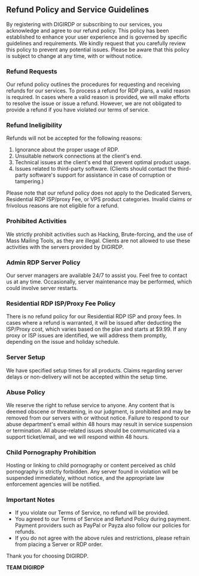 ## Refund Policy and Service Guidelines

By registering with DIGIRDP or subscribing to our services, you acknowledge and agree to our refund policy. This policy has been established to enhance your user experience and is governed by specific guidelines and requirements. We kindly request that you carefully review this policy to prevent any potential issues. Please be aware that this policy is subject to change at any time, with or without notice.

### Refund Requests

Our refund policy outlines the procedures for requesting and receiving refunds for our services. To process a refund for RDP plans, a valid reason is required. In cases where a valid reason is provided, we will make efforts to resolve the issue or issue a refund. However, we are not obligated to provide a refund if you have violated our terms of service.

### Refund Ineligibility

Refunds will not be accepted for the following reasons:

1. Ignorance about the proper usage of RDP.
2. Unsuitable network connections at the client's end.
3. Technical issues at the client's end that prevent optimal product usage.
4. Issues related to third-party software. (Clients should contact the third-party software's support for assistance in case of corruption or tampering.)

Please note that our refund policy does not apply to the Dedicated Servers, Residential RDP ISP/proxy Fee, or VPS product categories. Invalid claims or frivolous reasons are not eligible for a refund.

### Prohibited Activities

We strictly prohibit activities such as Hacking, Brute-forcing, and the use of Mass Mailing Tools, as they are illegal. Clients are not allowed to use these activities with the servers provided by DIGIRDP.

### Admin RDP Server Policy

Our server managers are available 24/7 to assist you. Feel free to contact us at any time. Occasionally, server maintenance may be performed, which could involve server restarts.

### Residential RDP ISP/Proxy Fee Policy

There is no refund policy for our Residential RDP ISP and proxy fees. In cases where a refund is warranted, it will be issued after deducting the ISP/Proxy cost, which varies based on the plan and starts at $9.99. If any proxy or ISP issues are identified, we will address them promptly, depending on the issue and holiday schedule.

### Server Setup

We have specified setup times for all products. Claims regarding server delays or non-delivery will not be accepted within the setup time.

### Abuse Policy

We reserve the right to refuse service to anyone. Any content that is deemed obscene or threatening, in our judgment, is prohibited and may be removed from our servers with or without notice. Failure to respond to our abuse department's email within 48 hours may result in service suspension or termination. All abuse-related issues should be communicated via a support ticket/email, and we will respond within 48 hours.

### Child Pornography Prohibition

Hosting or linking to child pornography or content perceived as child pornography is strictly forbidden. Any server found in violation will be suspended immediately, without notice, and the appropriate law enforcement agencies will be notified.

### Important Notes

- If you violate our Terms of Service, no refund will be provided.
- You agreed to our Terms of Service and Refund Policy during payment. Payment providers such as PayPal or Payza also follow our policies for refunds.
- If you do not agree with the above rules and restrictions, please refrain from placing a Server or RDP order.



Thank you for choosing DIGIRDP.

**TEAM DIGIRDP**